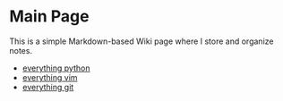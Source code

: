 # Main Page

This is a simple Markdown-based Wiki page where I store and organize notes.

- [everything python](https://github.com/michelmake/wiki/blob/master/python-related/main-python.md)
- [everything vim](https://github.com/michelmake/wiki/blob/master/misc/vim.md)
- [everything git](https://github.com/michelmake/wiki/blob/master/misc/git.md)

